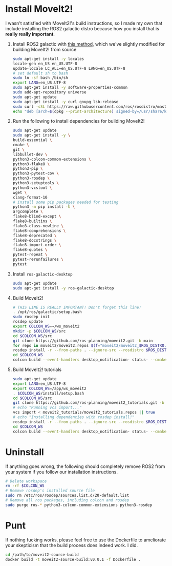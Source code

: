 # Install MoveIt2!
I wasn't satisfied with MoveIt2!'s build instructions, so I made my own that include installing the ROS2 galactic distro because how you install that is **really really important**.  



1. Install ROS2 galactic with [this method](https://docs.ros.org/en/galactic/Installation/Ubuntu-Install-Debians.html), which we've slightly modified for building MoveIt2! from source
    ```bash
    sudo apt-get install -y locales
    locale-gen en_US en_US.UTF-8
    update-locale LC_ALL=en_US.UTF-8 LANG=en_US.UTF-8
    # set default sh to bash
    sudo ln -sf bash /bin/sh
    export LANG=en_US.UTF-8 
    sudo apt-get install -y software-properties-common 
    sudo add-apt-repository universe
    sudo apt-get update
    sudo apt-get install -y curl gnupg lsb-release
    sudo curl -sSL https://raw.githubusercontent.com/ros/rosdistro/master/ros.key -o /usr/share/keyrings/ros-archive-keyring.gpg
    echo "deb [arch=$(dpkg --print-architecture) signed-by=/usr/share/keyrings/ros-archive-keyring.gpg] http://packages.ros.org/ros2/ubuntu $(. /etc/os-release && echo $UBUNTU_CODENAME) main" | sudo tee /etc/apt/sources.list.d/ros2.list > /dev/null
    ```
2.  Run the following to install dependencies for building MoveIt2!
    ```bash
    sudo apt-get update
    sudo apt-get install -y \
    build-essential \
    cmake \
    git \
    libbullet-dev \
    python3-colcon-common-extensions \
    python3-flake8 \
    python3-pip \
    python3-pytest-cov \
    python3-rosdep \
    python3-setuptools \
    python3-vcstool \
    wget \
    clang-format-10
    # install some pip packages needed for testing
    python3 -m pip install -U \
    argcomplete \
    flake8-blind-except \
    flake8-builtins \
    flake8-class-newline \
    flake8-comprehensions \
    flake8-deprecated \
    flake8-docstrings \
    flake8-import-order \
    flake8-quotes \
    pytest-repeat \
    pytest-rerunfailures \
    pytest
    ```
3. Install `ros-galactic-desktop`
    ```bash
    sudo apt-get update
    sudo apt-get install -y ros-galactic-desktop
    ```
4. Build MoveIt2!
    ```bash
    # THIS LINE IS REALLY IMPORTANT! Don't forget this line!
    . /opt/ros/galactic/setup.bash
    sudo rosdep init
    rosdep update
    export COLCON_WS=~/ws_moveit2
    mkdir -p $COLCON_WS/src
    cd $COLCON_WS/src
    git clone https://github.com/ros-planning/moveit2.git -b main
    for repo in moveit2/moveit2.repos $(f="moveit2/moveit2_$ROS_DISTRO.repos"; test -r $f && echo $f); do vcs import < "$repo"; done
    rosdep install -r --from-paths . --ignore-src --rosdistro $ROS_DISTRO -y
    cd $COLCON_WS
    colcon build --event-handlers desktop_notification- status- --cmake-args -DCMAKE_BUILD_TYPE=Release
    ```
5. Build MoveIt2! tutorials
    ```bash
    sudo apt-get update
    export LANG=en_US.UTF-8
    export COLCON_WS=/app/ws_moveit2
    . $COLCON_WS/install/setup.bash
    cd $COLCON_WS/src
    git clone https://github.com/ros-planning/moveit2_tutorials.git -b $ROS_DISTRO
    # echo "Running vcs import..."
    vcs import < moveit2_tutorials/moveit2_tutorials.repos || true
    # echo "Installing dependencies with rosdep install!"
    rosdep install -r --from-paths . --ignore-src --rosdistro $ROS_DISTRO -y
    cd $COLCON_WS
    colcon build --event-handlers desktop_notification- status- --cmake-args -DCMAKE_BUILD_TYPE=Release
    ```
# Uninstall
If anything goes wrong, the following should completely remove ROS2 from your system if you follow our installation instructions.
```bash
# Delete workspace
rm -rf $COLCON_WS
# Remove rosdep's installed source file
sudo rm /etc/ros/rosdep/sources.list.d/20-default.list
# Remove all ros packages, including colcon and rosdep
sudo purge ros-* python3-colcon-common-extensions python3-rosdep
```

# Punt
If nothing fucking works, please feel free to use the Dockerfile to ameliorate your skepticism that the build process does indeed work. I did.
```bash
cd /path/to/moveit2-source-build
docker build -t moveit2-source-build:v0.0.1 -f Dockerfile .
```
